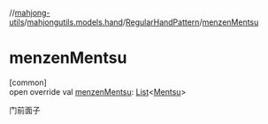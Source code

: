 //[mahjong-utils](../../../index.md)/[mahjongutils.models.hand](../index.md)/[RegularHandPattern](index.md)/[menzenMentsu](menzen-mentsu.md)

# menzenMentsu

[common]\
open override val [menzenMentsu](menzen-mentsu.md): [List](https://kotlinlang.org/api/latest/jvm/stdlib/kotlin-stdlib/kotlin.collections/-list/index.html)&lt;[Mentsu](../../mahjongutils.models/-mentsu/index.md)&gt;

门前面子
